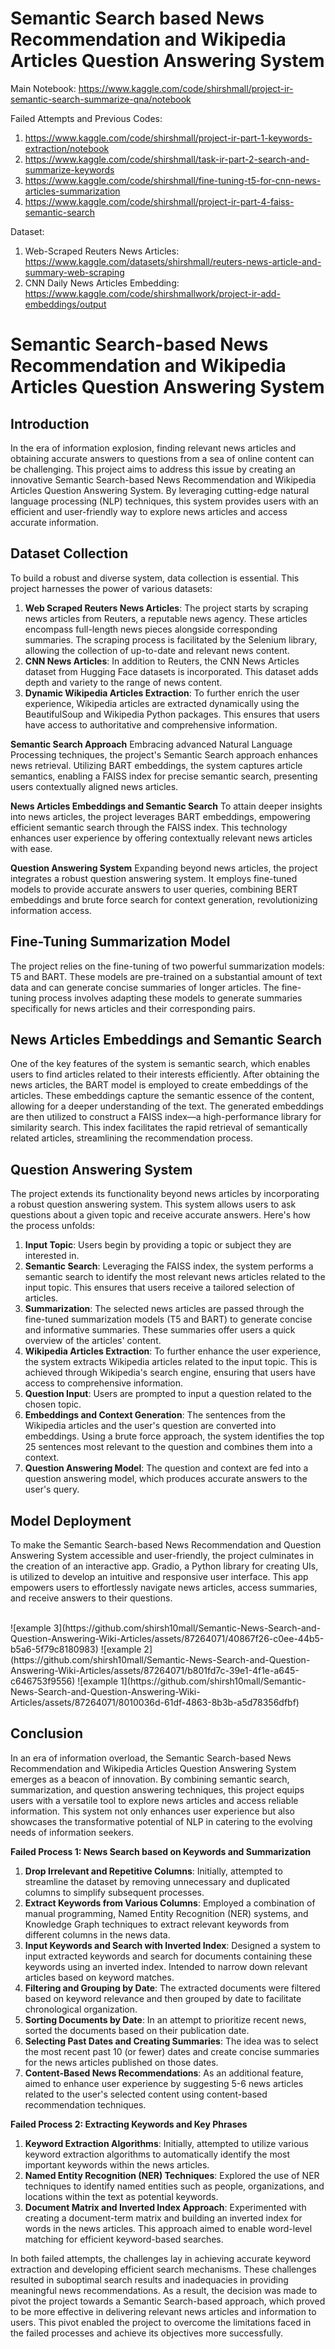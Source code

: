# Semantic Search based News Recommendation and Wikipedia Articles Question Answering System

Main Notebook: https://www.kaggle.com/code/shirshmall/project-ir-semantic-search-summarize-qna/notebook


Failed Attempts and Previous Codes:
1. https://www.kaggle.com/code/shirshmall/project-ir-part-1-keywords-extraction/notebook
2. https://www.kaggle.com/code/shirshmall/task-ir-part-2-search-and-summarize-keywords
3. https://www.kaggle.com/code/shirshmall/fine-tuning-t5-for-cnn-news-articles-summarization 
4. https://www.kaggle.com/code/shirshmall/project-ir-part-4-faiss-semantic-search

Dataset: 
1. Web-Scraped Reuters News Articles: https://www.kaggle.com/datasets/shirshmall/reuters-news-article-and-summary-web-scraping
2. CNN Daily News Articles Embedding: https://www.kaggle.com/code/shirshmallwork/project-ir-add-embeddings/output


# Semantic Search-based News Recommendation and Wikipedia Articles Question Answering System

## Introduction
In the era of information explosion, finding relevant news articles and obtaining accurate answers to questions from a sea of online content can be challenging. This project aims to address this issue by creating an innovative Semantic Search-based News Recommendation and Wikipedia Articles Question Answering System. By leveraging cutting-edge natural language processing (NLP) techniques, this system provides users with an efficient and user-friendly way to explore news articles and access accurate information.

## Dataset Collection
To build a robust and diverse system, data collection is essential. This project harnesses the power of various datasets:
1. **Web Scraped Reuters News Articles**: The project starts by scraping news articles from Reuters, a reputable news agency. These articles encompass full-length news pieces alongside corresponding summaries. The scraping process is facilitated by the Selenium library, allowing the collection of up-to-date and relevant news content.
2. **CNN News Articles**: In addition to Reuters, the CNN News Articles dataset from Hugging Face datasets is incorporated. This dataset adds depth and variety to the range of news content.
3. **Dynamic Wikipedia Articles Extraction**: To further enrich the user experience, Wikipedia articles are extracted dynamically using the BeautifulSoup and Wikipedia Python packages. This ensures that users have access to authoritative and comprehensive information.

**Semantic Search Approach**
Embracing advanced Natural Language Processing techniques, the project's Semantic Search approach enhances news retrieval. Utilizing BART embeddings, the system captures article semantics, enabling a FAISS index for precise semantic search, presenting users contextually aligned news articles.

**News Articles Embeddings and Semantic Search**
To attain deeper insights into news articles, the project leverages BART embeddings, empowering efficient semantic search through the FAISS index. This technology enhances user experience by offering contextually relevant news articles with ease.

**Question Answering System**
Expanding beyond news articles, the project integrates a robust question answering system. It employs fine-tuned models to provide accurate answers to user queries, combining BERT embeddings and brute force search for context generation, revolutionizing information access.

## Fine-Tuning Summarization Model
The project relies on the fine-tuning of two powerful summarization models: T5 and BART. These models are pre-trained on a substantial amount of text data and can generate concise summaries of longer articles. The fine-tuning process involves adapting these models to generate summaries specifically for news articles and their corresponding pairs.

## News Articles Embeddings and Semantic Search
One of the key features of the system is semantic search, which enables users to find articles related to their interests efficiently. After obtaining the news articles, the BART model is employed to create embeddings of the articles. These embeddings capture the semantic essence of the content, allowing for a deeper understanding of the text. The generated embeddings are then utilized to construct a FAISS index—a high-performance library for similarity search. This index facilitates the rapid retrieval of semantically related articles, streamlining the recommendation process.

## Question Answering System
The project extends its functionality beyond news articles by incorporating a robust question answering system. This system allows users to ask questions about a given topic and receive accurate answers. Here's how the process unfolds:
1. **Input Topic**: Users begin by providing a topic or subject they are interested in.
2. **Semantic Search**: Leveraging the FAISS index, the system performs a semantic search to identify the most relevant news articles related to the input topic. This ensures that users receive a tailored selection of articles.
3. **Summarization**: The selected news articles are passed through the fine-tuned summarization models (T5 and BART) to generate concise and informative summaries. These summaries offer users a quick overview of the articles' content.
4. **Wikipedia Articles Extraction**: To further enhance the user experience, the system extracts Wikipedia articles related to the input topic. This is achieved through Wikipedia's search engine, ensuring that users have access to comprehensive information.
5. **Question Input**: Users are prompted to input a question related to the chosen topic.
6. **Embeddings and Context Generation**: The sentences from the Wikipedia articles and the user's question are converted into embeddings. Using a brute force approach, the system identifies the top 25 sentences most relevant to the question and combines them into a context.
7. **Question Answering Model**: The question and context are fed into a question answering model, which produces accurate answers to the user's query.

## Model Deployment
To make the Semantic Search-based News Recommendation and Question Answering System accessible and user-friendly, the project culminates in the creation of an interactive app. Gradio, a Python library for creating UIs, is utilized to develop an intuitive and responsive user interface. This app empowers users to effortlessly navigate news articles, access summaries, and receive answers to their questions.

<br>
![example 3](https://github.com/shirsh10mall/Semantic-News-Search-and-Question-Answering-Wiki-Articles/assets/87264071/40867f26-c0ee-44b5-b5a6-5f79c8180983)
![example 2](https://github.com/shirsh10mall/Semantic-News-Search-and-Question-Answering-Wiki-Articles/assets/87264071/b801fd7c-39e1-4f1e-a645-c646753f9556)
![example 1](https://github.com/shirsh10mall/Semantic-News-Search-and-Question-Answering-Wiki-Articles/assets/87264071/8010036d-61df-4863-8b3b-a5d78356dfbf)
<br>

## Conclusion
In an era of information overload, the Semantic Search-based News Recommendation and Wikipedia Articles Question Answering System emerges as a beacon of innovation. By combining semantic search, summarization, and question answering techniques, this project equips users with a versatile tool to explore news articles and access reliable information. This system not only enhances user experience but also showcases the transformative potential of NLP in catering to the evolving needs of information seekers.


**Failed Process 1: News Search based on Keywords and Summarization**

1. **Drop Irrelevant and Repetitive Columns**: Initially, attempted to streamline the dataset by removing unnecessary and duplicated columns to simplify subsequent processes.
2. **Extract Keywords from Various Columns**: Employed a combination of manual programming, Named Entity Recognition (NER) systems, and Knowledge Graph techniques to extract relevant keywords from different columns in the news data.
3. **Input Keywords and Search with Inverted Index**: Designed a system to input extracted keywords and search for documents containing these keywords using an inverted index. Intended to narrow down relevant articles based on keyword matches.
4. **Filtering and Grouping by Date**: The extracted documents were filtered based on keyword relevance and then grouped by date to facilitate chronological organization.
5. **Sorting Documents by Date**: In an attempt to prioritize recent news, sorted the documents based on their publication date.
6. **Selecting Past Dates and Creating Summaries**: The idea was to select the most recent past 10 (or fewer) dates and create concise summaries for the news articles published on those dates.
7. **Content-Based News Recommendations**: As an additional feature, aimed to enhance user experience by suggesting 5-6 news articles related to the user's selected content using content-based recommendation techniques.

**Failed Process 2: Extracting Keywords and Key Phrases**

1. **Keyword Extraction Algorithms**: Initially, attempted to utilize various keyword extraction algorithms to automatically identify the most important keywords within the news articles.
2. **Named Entity Recognition (NER) Techniques**: Explored the use of NER techniques to identify named entities such as people, organizations, and locations within the text as potential keywords.
3. **Document Matrix and Inverted Index Approach**: Experimented with creating a document-term matrix and building an inverted index for words in the news articles. This approach aimed to enable word-level matching for efficient keyword-based searches.

In both failed attempts, the challenges lay in achieving accurate keyword extraction and developing efficient search mechanisms. These challenges resulted in suboptimal search results and inadequacies in providing meaningful news recommendations. As a result, the decision was made to pivot the project towards a Semantic Search-based approach, which proved to be more effective in delivering relevant news articles and information to users. This pivot enabled the project to overcome the limitations faced in the failed processes and achieve its objectives more successfully.
